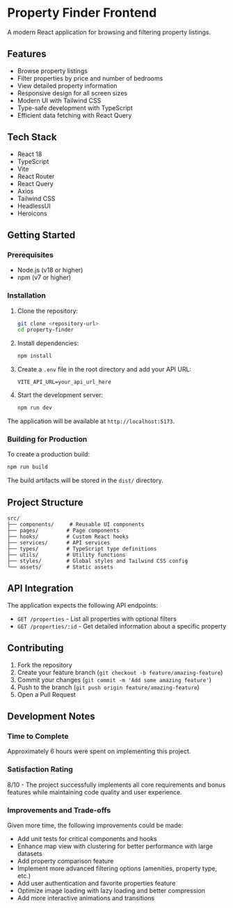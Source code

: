 # Property Finder Frontend

A modern React application for browsing and filtering property listings.

## Features

- Browse property listings
- Filter properties by price and number of bedrooms
- View detailed property information
- Responsive design for all screen sizes
- Modern UI with Tailwind CSS
- Type-safe development with TypeScript
- Efficient data fetching with React Query

## Tech Stack

- React 18
- TypeScript
- Vite
- React Router
- React Query
- Axios
- Tailwind CSS
- HeadlessUI
- Heroicons

## Getting Started

### Prerequisites

- Node.js (v18 or higher)
- npm (v7 or higher)

### Installation

1. Clone the repository:

   ```bash
   git clone <repository-url>
   cd property-finder
   ```

2. Install dependencies:

   ```bash
   npm install
   ```

3. Create a `.env` file in the root directory and add your API URL:

   ```
   VITE_API_URL=your_api_url_here
   ```

4. Start the development server:
   ```bash
   npm run dev
   ```

The application will be available at `http://localhost:5173`.

### Building for Production

To create a production build:

```bash
npm run build
```

The build artifacts will be stored in the `dist/` directory.

## Project Structure

```
src/
├── components/     # Reusable UI components
├── pages/         # Page components
├── hooks/         # Custom React hooks
├── services/      # API services
├── types/         # TypeScript type definitions
├── utils/         # Utility functions
├── styles/        # Global styles and Tailwind CSS config
└── assets/        # Static assets
```

## API Integration

The application expects the following API endpoints:

- `GET /properties` - List all properties with optional filters
- `GET /properties/:id` - Get detailed information about a specific property

## Contributing

1. Fork the repository
2. Create your feature branch (`git checkout -b feature/amazing-feature`)
3. Commit your changes (`git commit -m 'Add some amazing feature'`)
4. Push to the branch (`git push origin feature/amazing-feature`)
5. Open a Pull Request

## Development Notes

### Time to Complete

Approximately 6 hours were spent on implementing this project.

### Satisfaction Rating

8/10 - The project successfully implements all core requirements and bonus features while maintaining code quality and user experience.

### Improvements and Trade-offs

Given more time, the following improvements could be made:

- Add unit tests for critical components and hooks
- Enhance map view with clustering for better performance with large datasets
- Add property comparison feature
- Implement more advanced filtering options (amenities, property type, etc.)
- Add user authentication and favorite properties feature
- Optimize image loading with lazy loading and better compression
- Add more interactive animations and transitions

